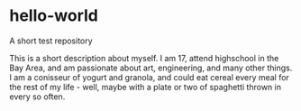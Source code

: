 # hello-world
A short test repository

This is a short description about myself. I am 17, attend highschool in the Bay Area, and am passionate about art, engineering, and many other things. I am a conisseur of yogurt and granola, and could eat cereal every meal for the rest of my life - well, maybe with a plate or two of spaghetti thrown in every so often. 
